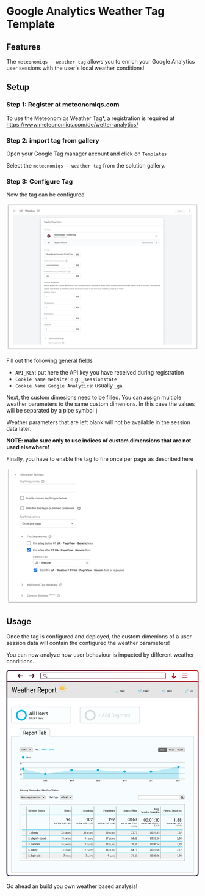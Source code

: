 # Google Analytics Weather Tag Template

## Features 

The `meteonomiqs - weather tag` allows you to enrich your Google Analytics user sessions 
with the user's local weather conditions!

## Setup

###  Step 1: Register at meteonomiqs.com

To use the Meteonomiqs Weather Tag*, a registration is required at https://www.meteonomiqs.com/de/wetter-analytics/

### Step 2: import tag from gallery


Open your Google Tag manager account and click on `Templates`

Select the `meteonomiqs - weather tag` from the solution gallery.


### Step 3: Configure Tag

Now the tag can be configured

![Tag Configuration](doc/images/tag_config.png "Tag Configuration")

Fill out the following general fields
* `API_KEY`: put here the API key you have received during registration
* `Cookie Name Website`: e.g. `_sessionstate`
* `Cookie Name Google Analytics`: usually `_ga`

Next, the custom dimesions need to be filled.
You can assign multiple weather parameters to the same custom dimenions. In this case the values will be separated by a pipe symbol `|`

Weather parameters that are left blank will not be available in the session data later.

**NOTE: make sure only to use indices of custom dimensions that are not used elsewhere!**

Finally, you have to enable the tag to fire once per page as described here

![Tag Configuration](doc/images/tag_config_advanced.png "Tag Configuration")


## Usage

Once the tag is configured and deployed, the custom dimenions of a user session data will contain the configured the weather parameters!

You can now analyze how user behaviour is impacted by different weather conditions.

![Google Analytics example analysis](doc/images/ga_example.png "Google Analytics example analysis")

Go ahead an build you own weather based analysis!